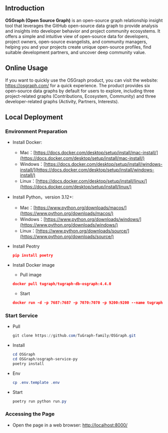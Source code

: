 ## Introduction
**OSGraph (Open Source Graph)** is an open-source graph relationship insight tool that leverages the GitHub open-source data graph to provide analysis and insights into developer behavior and project community ecosystems. It offers a simple and intuitive view of open-source data for developers, project owners, open-source evangelists, and community managers, helping you and your projects create unique open-source profiles, find suitable development partners, and uncover deep community value.

## Online Usage
If you want to quickly use the OSGraph product, you can visit the website: https://osgraph.com/ for a quick experience. The product provides six open-source data graphs by default for users to explore, including three project-related graphs (Contributions, Ecosystem, Community) and three developer-related graphs (Activity, Partners, Interests).

## Local Deployment
### Environment Preparation
+ Install Docker:
    - Mac：[https://docs.docker.com/desktop/setup/install/mac-install/](https://docs.docker.com/desktop/setup/install/mac-install/)
    - Windows：[https://docs.docker.com/desktop/setup/install/windows-install/](https://docs.docker.com/desktop/setup/install/windows-install/)
    - Linux：[https://docs.docker.com/desktop/setup/install/linux/](https://docs.docker.com/desktop/setup/install/linux/)
+ Install Python，version 3.12+:
    - Mac：[https://www.python.org/downloads/macos/](https://www.python.org/downloads/macos/)
    - Windows：[https://www.python.org/downloads/windows/](https://www.python.org/downloads/windows/)
    - Linux：[https://www.python.org/downloads/source/](https://www.python.org/downloads/source/)

+ Install Peotry

    ```json
    pip install poetry
    ```

+ Install Docker image

    - Pull image

    ```json
    docker pull tugraph/tugraph-db-osgraph:4.4.0
    ```

    - Start

    ```json
    docker run -d -p 7687:7687 -p 7070:7070 -p 9200:9200 --name tugraph tugraph/tugraph-db-osgraph:4.4.0
    ```

### Start Service 
+ Pull

    ```powershell
    git clone https://github.com/TuGraph-family/OSGraph.git
    ```

+ Install

    ```powershell
    cd OSGraph
    cd OSGraph/osgraph-service-py
    poetry install
    ```

+ Env

    ```powershell
    cp .env.template .env
    ```

+ Start

    ```powershell
    poetry run python run.py
    ```


### Accessing the Page
+ Open the page in a web browser: [http://localhost:8000/](http://localhost:8000/)

